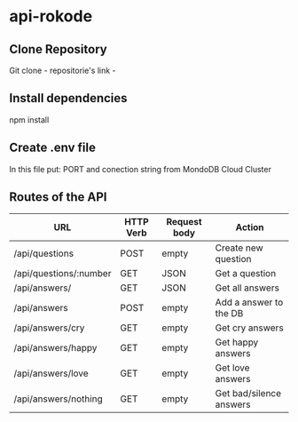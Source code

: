 # api-rokode


## Clone Repository  
Git clone - repositorie's link -  

## Install dependencies  
npm install  

## Create .env file  
In this file put: PORT and conection string from MondoDB Cloud Cluster 

## Routes of the API  
|       URL       |    HTTP Verb  | Request body  |            Action           |
| -------------   | ------------- | ------------- | --------------------------- |
|  /api/questions     |     POST       |     empty     | Create new question       |
| /api/questions/:number      |     GET      |     JSON      | Get a question             | 
| /api/answers/  |     GET       |     JSON     | Get all answers  |
| /api/answers  |     POST       |     empty      | Add a answer to the DB    |
| /api/answers/cry  |     GET       |     empty      | Get cry answers    |
| /api/answers/happy  |     GET       |     empty      | Get happy answers    |
| /api/answers/love  |     GET       |     empty      | Get love answers    |
| /api/answers/nothing  |     GET       |     empty      | Get bad/silence answers    |


